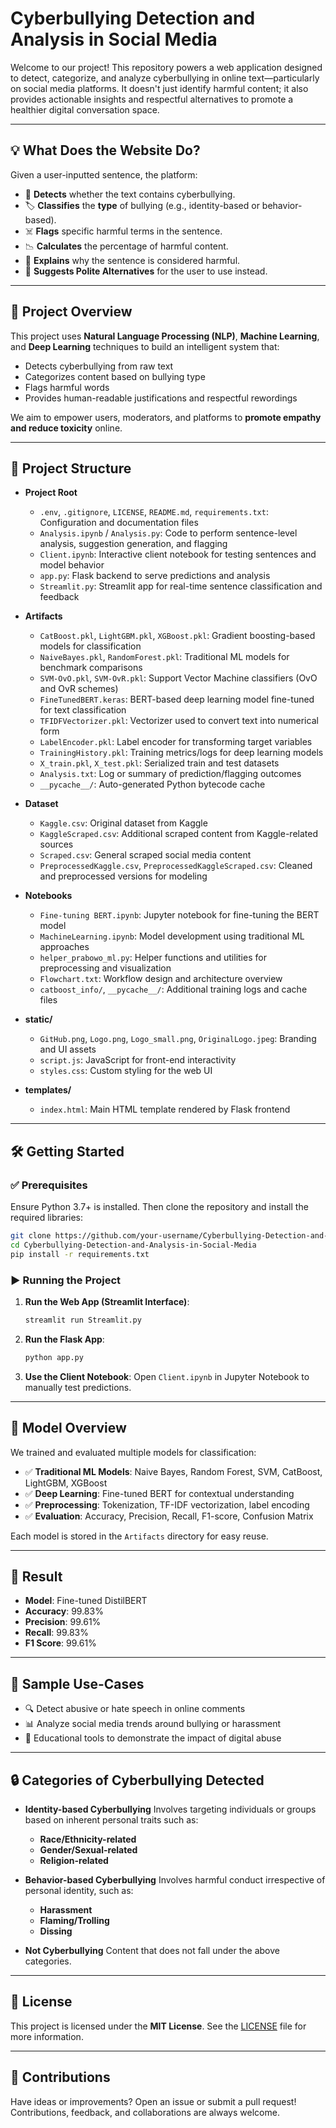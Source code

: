 # Cyberbullying Detection and Analysis in Social Media 

Welcome to our project! This repository powers a web application designed to detect, categorize, and analyze cyberbullying in online text—particularly on social media platforms. It doesn't just identify harmful content; it also provides actionable insights and respectful alternatives to promote a healthier digital conversation space.

---

## 💡 What Does the Website Do?

Given a user-inputted sentence, the platform:

* 🧠 **Detects** whether the text contains cyberbullying.
* 🏷️ **Classifies** the **type** of bullying (e.g., identity-based or behavior-based).
* ☠️ **Flags** specific harmful terms in the sentence.
* 📉 **Calculates** the percentage of harmful content.
* 💬 **Explains** why the sentence is considered harmful.
* 🔄 **Suggests Polite Alternatives** for the user to use instead.

---

## 🚀 Project Overview

This project uses **Natural Language Processing (NLP)**, **Machine Learning**, and **Deep Learning** techniques to build an intelligent system that:

* Detects cyberbullying from raw text
* Categorizes content based on bullying type
* Flags harmful words
* Provides human-readable justifications and respectful rewordings

We aim to empower users, moderators, and platforms to **promote empathy and reduce toxicity** online.

---

## 📂 Project Structure

* **Project Root**

  * `.env`, `.gitignore`, `LICENSE`, `README.md`, `requirements.txt`: Configuration and documentation files
  * `Analysis.ipynb` / `Analysis.py`: Code to perform sentence-level analysis, suggestion generation, and flagging
  * `Client.ipynb`: Interactive client notebook for testing sentences and model behavior
  * `app.py`: Flask backend to serve predictions and analysis
  * `Streamlit.py`: Streamlit app for real-time sentence classification and feedback

* **Artifacts**

  * `CatBoost.pkl`, `LightGBM.pkl`, `XGBoost.pkl`: Gradient boosting-based models for classification
  * `NaiveBayes.pkl`, `RandomForest.pkl`: Traditional ML models for benchmark comparisons
  * `SVM-OvO.pkl`, `SVM-OvR.pkl`: Support Vector Machine classifiers (OvO and OvR schemes)
  * `FineTunedBERT.keras`: BERT-based deep learning model fine-tuned for text classification
  * `TFIDFVectorizer.pkl`: Vectorizer used to convert text into numerical form
  * `LabelEncoder.pkl`: Label encoder for transforming target variables
  * `TrainingHistory.pkl`: Training metrics/logs for deep learning models
  * `X_train.pkl`, `X_test.pkl`: Serialized train and test datasets
  * `Analysis.txt`: Log or summary of prediction/flagging outcomes
  * `__pycache__/`: Auto-generated Python bytecode cache

* **Dataset**

  * `Kaggle.csv`: Original dataset from Kaggle
  * `KaggleScraped.csv`: Additional scraped content from Kaggle-related sources
  * `Scraped.csv`: General scraped social media content
  * `PreprocessedKaggle.csv`, `PreprocessedKaggleScraped.csv`: Cleaned and preprocessed versions for modeling

* **Notebooks**

  * `Fine-tuning BERT.ipynb`: Jupyter notebook for fine-tuning the BERT model
  * `MachineLearning.ipynb`: Model development using traditional ML approaches
  * `helper_prabowo_ml.py`: Helper functions and utilities for preprocessing and visualization
  * `Flowchart.txt`: Workflow design and architecture overview
  * `catboost_info/`, `__pycache__/`: Additional training logs and cache files

* **static/**

  * `GitHub.png`, `Logo.png`, `Logo_small.png`, `OriginalLogo.jpeg`: Branding and UI assets
  * `script.js`: JavaScript for front-end interactivity
  * `styles.css`: Custom styling for the web UI

* **templates/**

  * `index.html`: Main HTML template rendered by Flask frontend

---

## 🛠️ Getting Started

### ✅ Prerequisites

Ensure Python 3.7+ is installed. Then clone the repository and install the required libraries:

```bash
git clone https://github.com/your-username/Cyberbullying-Detection-and-Analysis-in-Social-Media.git
cd Cyberbullying-Detection-and-Analysis-in-Social-Media
pip install -r requirements.txt
```

### ▶️ Running the Project

1. **Run the Web App (Streamlit Interface)**:

   ```bash
   streamlit run Streamlit.py
   ```

2. **Run the Flask App**:

   ```bash
   python app.py
   ```

3. **Use the Client Notebook**:
   Open `Client.ipynb` in Jupyter Notebook to manually test predictions.

---

## 🧠 Model Overview

We trained and evaluated multiple models for classification:

* ✅ **Traditional ML Models**: Naive Bayes, Random Forest, SVM, CatBoost, LightGBM, XGBoost
* ✅ **Deep Learning**: Fine-tuned BERT for contextual understanding
* ✅ **Preprocessing**: Tokenization, TF-IDF vectorization, label encoding
* ✅ **Evaluation**: Accuracy, Precision, Recall, F1-score, Confusion Matrix

Each model is stored in the `Artifacts` directory for easy reuse.

---

## 🎯 Result

* **Model**: Fine-tuned DistilBERT
* **Accuracy**: 99.83%
* **Precision**: 99.61%
* **Recall**: 99.83%
* **F1 Score**: 99.61%

---

## 🧪 Sample Use-Cases

* 🔍 Detect abusive or hate speech in online comments
* 📊 Analyze social media trends around bullying or harassment
* 🧩 Educational tools to demonstrate the impact of digital abuse

---

## 🔒 Categories of Cyberbullying Detected

* **Identity-based Cyberbullying**
  Involves targeting individuals or groups based on inherent personal traits such as:

  * **Race/Ethnicity-related**
  * **Gender/Sexual-related**
  * **Religion-related**

* **Behavior-based Cyberbullying**
  Involves harmful conduct irrespective of personal identity, such as:

  * **Harassment**
  * **Flaming/Trolling**
  * **Dissing**

* **Not Cyberbullying**
  Content that does not fall under the above categories.

---

## 📜 License

This project is licensed under the **MIT License**. See the [LICENSE](LICENSE) file for more information.

---

## 🤝 Contributions

Have ideas or improvements? Open an issue or submit a pull request! Contributions, feedback, and collaborations are always welcome.
